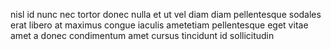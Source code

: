 nisl id nunc nec tortor donec nulla et ut vel diam diam pellentesque sodales
erat libero at maximus congue iaculis ametetiam pellentesque eget vitae amet a
donec condimentum amet cursus tincidunt id sollicitudin